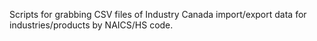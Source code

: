 Scripts for grabbing CSV files of Industry Canada import/export data for
industries/products by NAICS/HS code.
